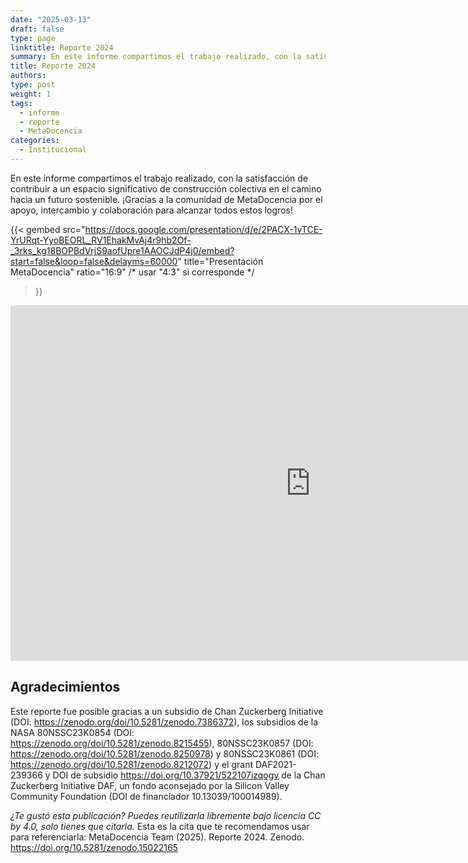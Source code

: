 ```yaml
---
date: "2025-03-13"
draft: false
type: page
linktitle: Reporte 2024
summary: En este informe compartimos el trabajo realizado, con la satisfacción de contribuir a un espacio significativo de construcción colectiva en el camino hacia un futuro sostenible.
title: Reporte 2024
authors: 
type: post
weight: 1
tags: 
  - informe
  - reporte
  - MetaDocencia 
categories:
  - Institucional
---
```


En este informe compartimos el trabajo realizado, con la satisfacción de contribuir a un espacio significativo de construcción colectiva en el camino hacia un futuro sostenible.
¡Gracias a la comunidad de MetaDocencia por el apoyo, intercambio y colaboración para alcanzar todos estos logros!

{{< gembed
    src="https://docs.google.com/presentation/d/e/2PACX-1vTCE-YrURqt-YyoBEORL_RV1EhakMvAj4r9hb2Of-_3rks_kg18BOPBdVrjS9aofUpre1AAOCJdP4j0/embed?start=false&loop=false&delayms=60000"
    title="Presentación MetaDocencia"
    ratio="16:9"   /* usar "4:3" si corresponde */
>}}
<iframe src="https://docs.google.com/presentation/d/e/2PACX-1vTCE-YrURqt-YyoBEORL_RV1EhakMvAj4r9hb2Of-_3rks_kg18BOPBdVrjS9aofUpre1AAOCJdP4j0/embed?start=false&loop=false&delayms=60000" frameborder="0" width="960" height="569" allowfullscreen="true" mozallowfullscreen="true" webkitallowfullscreen="true"></iframe>

## Agradecimientos

Este reporte fue posible gracias a un subsidio de Chan Zuckerberg Initiative (DOI: https://zenodo.org/doi/10.5281/zenodo.7386372), los subsidios de la NASA 80NSSC23K0854 (DOI: https://zenodo.org/doi/10.5281/zenodo.8215455), 80NSSC23K0857 (DOI: https://zenodo.org/doi/10.5281/zenodo.8250978) y 80NSSC23K0861 (DOI: https://zenodo.org/doi/10.5281/zenodo.8212072) y el grant DAF2021-239366 y DOI de subsidio https://doi.org/10.37921/522107izqogv de la Chan Zuckerberg Initiative DAF, un fondo aconsejado por la Silicon Valley Community Foundation (DOI de financiador 10.13039/100014989).

*¿Te gustó esta publicación? Puedes reutilizarla libremente bajo licencia CC by 4.0, solo tienes que citarla.*
Esta es la cita que te recomendamos usar para referenciarla: MetaDocencia Team (2025). Reporte 2024. Zenodo. https://doi.org/10.5281/zenodo.15022165
